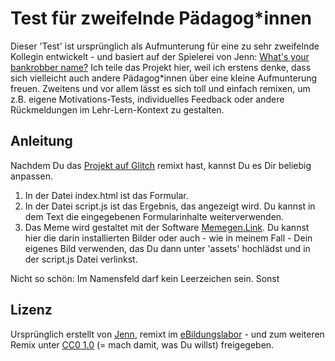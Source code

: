 # Test für zweifelnde Pädagog\*innen

Dieser 'Test' ist ursprünglich als Aufmunterung für eine zu sehr zweifelnde Kollegin entwickelt - und basiert auf der Spielerei von Jenn: [What's your bankrobber name?](https://glitch.com/~bankrobber)
Ich teile das Projekt hier, weil ich erstens denke, dass sich vielleicht auch andere Pädagog\*innen über eine kleine Aufmunterung freuen. Zweitens und vor allem lässt es sich toll und einfach remixen, um z.B. eigene Motivations-Tests, individuelles Feedback oder andere Rückmeldungen im Lehr-Lern-Kontext zu gestalten.

## Anleitung

Nachdem Du das [Projekt auf Glitch](https://glitch.com/~zweifeltest) remixt hast, kannst Du es Dir beliebig anpassen.

1. In der Datei index.html ist das Formular.
2. In der Datei script.js ist das Ergebnis, das angezeigt wird. Du kannst in dem Text die eingegebenen Formularinhalte weiterverwenden.
3. Das Meme wird gestaltet mit der Software [Memegen.Link](https://memegen.link/). Du kannst hier die darin installierten Bilder oder auch - wie in meinem Fall - Dein eigenes Bild verwenden, das Du dann unter 'assets' hochlädst und in der script.js Datei verlinkst.

Nicht so schön: Im Namensfeld darf kein Leerzeichen sein. Sonst 

## Lizenz

Ursprünglich erstellt von [Jenn](http://jennmoney.biz/), remixt im [eBildungslabor](https://ebildungslabor) - und zum weiteren Remix unter [CC0 1.0](https://creativecommons.org/publicdomain/zero/1.0/deed.de) (= mach damit, was Du willst) freigegeben.
